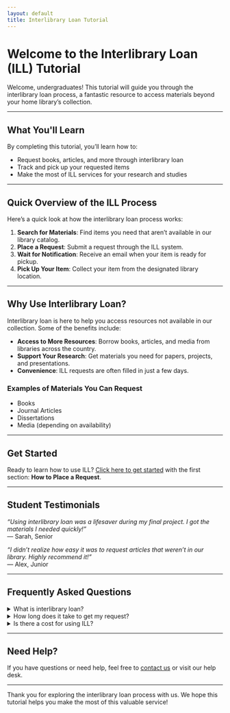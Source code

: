 ```yaml
---
layout: default
title: Interlibrary Loan Tutorial
---
```


# Welcome to the Interlibrary Loan (ILL) Tutorial

Welcome, undergraduates! This tutorial will guide you through the interlibrary loan process, a fantastic resource to access materials beyond your home library’s collection.

---

## What You'll Learn

By completing this tutorial, you’ll learn how to:
- Request books, articles, and more through interlibrary loan
- Track and pick up your requested items
- Make the most of ILL services for your research and studies

---

## Quick Overview of the ILL Process

Here’s a quick look at how the interlibrary loan process works:

1. **Search for Materials**: Find items you need that aren’t available in our library catalog.
2. **Place a Request**: Submit a request through the ILL system.
3. **Wait for Notification**: Receive an email when your item is ready for pickup.
4. **Pick Up Your Item**: Collect your item from the designated library location.

---

## Why Use Interlibrary Loan?

Interlibrary loan is here to help you access resources not available in our collection. Some of the benefits include:
- **Access to More Resources**: Borrow books, articles, and media from libraries across the country.
- **Support Your Research**: Get materials you need for papers, projects, and presentations.
- **Convenience**: ILL requests are often filled in just a few days.

### Examples of Materials You Can Request
- Books
- Journal Articles
- Dissertations
- Media (depending on availability)

---

## Get Started

Ready to learn how to use ILL? [Click here to get started](#) with the first section: **How to Place a Request**.

---

## Student Testimonials

*“Using interlibrary loan was a lifesaver during my final project. I got the materials I needed quickly!”*  
— Sarah, Senior

*“I didn’t realize how easy it was to request articles that weren’t in our library. Highly recommend it!”*  
— Alex, Junior

---

## Frequently Asked Questions

<details>
  <summary>What is interlibrary loan?</summary>
  Interlibrary loan (ILL) is a service that allows you to borrow books, articles, and other materials from libraries outside of our own collection.
</details>

<details>
  <summary>How long does it take to get my request?</summary>
  Typically, requests are filled within a few days, but some items may take longer depending on availability.
</details>

<details>
  <summary>Is there a cost for using ILL?</summary>
  No, the service is free for students!
</details>

---

## Need Help?

If you have questions or need help, feel free to [contact us](mailto:library.support@example.com) or visit our help desk.

---

Thank you for exploring the interlibrary loan process with us. We hope this tutorial helps you make the most of this valuable service!

